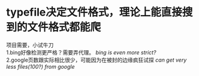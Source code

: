 # typefile决定文件格式，理论上能直接搜到的文件格式都能爬
项目需要，小试牛刀  
1.bing好像检测更严格？需要弄代理。   *bing is even more strict?*  
2.google页数跟实际相比很少，可能因为在被封的边缘疯狂试探  *can get very less files(100?) from google*
